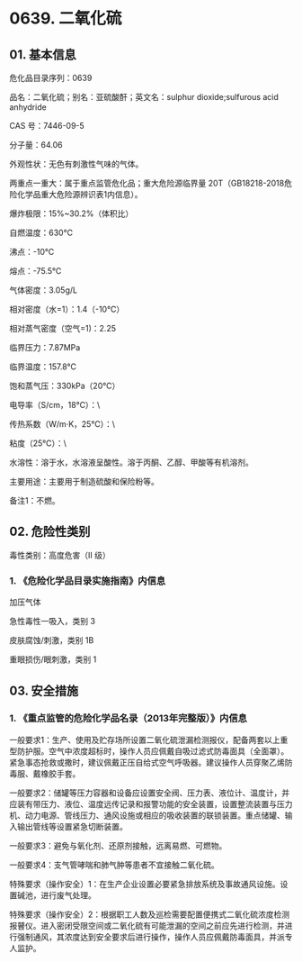 # 0639. 二氧化硫

## 01. 基本信息

危化品目录序列：0639

品名：二氧化硫；别名：亚硫酸酐；英文名：sulphur dioxide;sulfurous acid anhydride

CAS 号：7446-09-5

分子量：64.06

外观性状：无色有刺激性气味的气体。

两重点一重大：属于重点监管危化品；重大危险源临界量 20T（GB18218-2018危险化学品重大危险源辨识表1内信息）。

爆炸极限：15%~30.2%（体积比）

自燃温度：630℃

沸点：-10℃

熔点：-75.5℃

气体密度：3.05g/L

相对密度（水=1）：1.4（-10℃）

相对蒸气密度（空气=1)：2.25

临界压力：7.87MPa

临界温度：157.8℃

饱和蒸气压：330kPa（20℃）

电导率（S/cm，18℃）：\

传热系数（W/m·K，25℃）：\

粘度（25℃）：\

水溶性：溶于水，水溶液呈酸性。溶于丙酮、乙醇、甲酸等有机溶剂。

主要用途：主要用于制造硫酸和保险粉等。

备注1：不燃。

## 02. 危险性类别

毒性类别：高度危害（II 级）

### 1. 《危险化学品目录实施指南》内信息

加压气体

急性毒性一吸入，类别 3 

皮肤腐蚀/刺激，类别 1B 

重眼损伤/眼刺激，类别 1

## 03. 安全措施

### 1. 《重点监管的危险化学品名录（2013年完整版）》内信息

一般要求1：生产、使用及贮存场所设置二氧化硫泄漏检测报仪，配备两套以上重型防护服。空气中浓度超标时，操作人员应佩戴自吸过滤式防毒面具（全面罩）。紧急事态抢救或撒时，建议佩戴正压自给式空气呼吸器。建议操作人员穿聚乙烯防毒服、戴橡胶手套。

一般要求2：储罐等压力容器和设备应设置安全阀、压力表、液位计、温度计，并应装有带压力、液位、温度远传记录和报警功能的安全装置，设置整流装置与压力机、动力电源、管线压力、通风设施或相应的吸收装置的联锁装置。重点储罐、输入输出管线等设置紧急切断装置。

一般要求3：避免与氧化剂、还原剂接触，远离易燃、可燃物。

一般要求4：支气管哮喘和肺气肿等患者不宜接触二氧化硫。

特殊要求（操作安全）1：在生产企业设置必要紧急排放系统及事故通风设施。设置碱池，进行废气处理。

特殊要求（操作安全）2：根据职工人数及巡检需要配置便携式二氧化硫浓度检测报瞽仪。进入密闭受限空间或二氧化硫有可能泄漏的空间之前应先进行检测，并进行强制通风，其浓度达到安全要求后进行操作，操作人员应佩戴防毒面具，并派专人监护。
